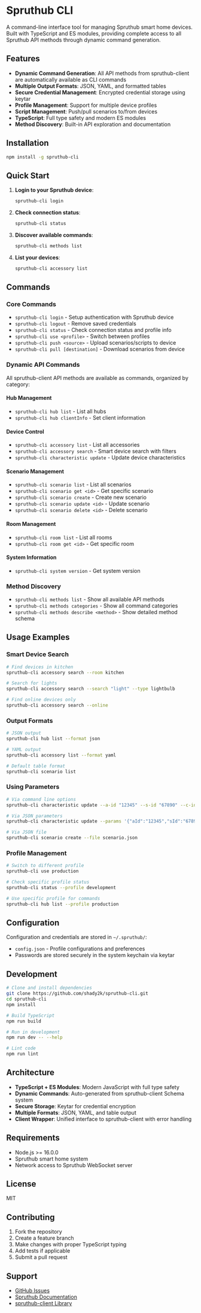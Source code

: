 # Spruthub CLI

A command-line interface tool for managing Spruthub smart home devices. Built with TypeScript and ES modules, providing complete access to all Spruthub API methods through dynamic command generation.

## Features

- **Dynamic Command Generation**: All API methods from spruthub-client are automatically available as CLI commands
- **Multiple Output Formats**: JSON, YAML, and formatted tables
- **Secure Credential Management**: Encrypted credential storage using keytar
- **Profile Management**: Support for multiple device profiles
- **Script Management**: Push/pull scenarios to/from devices
- **TypeScript**: Full type safety and modern ES modules
- **Method Discovery**: Built-in API exploration and documentation

## Installation

```bash
npm install -g spruthub-cli
```

## Quick Start

1. **Login to your Spruthub device**:
   ```bash
   spruthub-cli login
   ```

2. **Check connection status**:
   ```bash
   spruthub-cli status
   ```

3. **Discover available commands**:
   ```bash
   spruthub-cli methods list
   ```

4. **List your devices**:
   ```bash
   spruthub-cli accessory list
   ```

## Commands

### Core Commands

- `spruthub-cli login` - Setup authentication with Spruthub device
- `spruthub-cli logout` - Remove saved credentials  
- `spruthub-cli status` - Check connection status and profile info
- `spruthub-cli use <profile>` - Switch between profiles
- `spruthub-cli push <source>` - Upload scenarios/scripts to device
- `spruthub-cli pull [destination]` - Download scenarios from device

### Dynamic API Commands

All spruthub-client API methods are available as commands, organized by category:

#### Hub Management
- `spruthub-cli hub list` - List all hubs
- `spruthub-cli hub clientInfo` - Set client information

#### Device Control  
- `spruthub-cli accessory list` - List all accessories
- `spruthub-cli accessory search` - Smart device search with filters
- `spruthub-cli characteristic update` - Update device characteristics

#### Scenario Management
- `spruthub-cli scenario list` - List all scenarios
- `spruthub-cli scenario get <id>` - Get specific scenario
- `spruthub-cli scenario create` - Create new scenario
- `spruthub-cli scenario update <id>` - Update scenario
- `spruthub-cli scenario delete <id>` - Delete scenario

#### Room Management
- `spruthub-cli room list` - List all rooms
- `spruthub-cli room get <id>` - Get specific room

#### System Information
- `spruthub-cli system version` - Get system version

### Method Discovery

- `spruthub-cli methods list` - Show all available API methods
- `spruthub-cli methods categories` - Show all command categories
- `spruthub-cli methods describe <method>` - Show detailed method schema

## Usage Examples

### Smart Device Search
```bash
# Find devices in kitchen
spruthub-cli accessory search --room kitchen

# Search for lights
spruthub-cli accessory search --search "light" --type lightbulb

# Find online devices only
spruthub-cli accessory search --online
```

### Output Formats
```bash
# JSON output
spruthub-cli hub list --format json

# YAML output  
spruthub-cli accessory list --format yaml

# Default table format
spruthub-cli scenario list
```

### Using Parameters
```bash
# Via command line options
spruthub-cli characteristic update --a-id "12345" --s-id "67890" --c-id "switch"

# Via JSON parameters
spruthub-cli characteristic update --params '{"aId":"12345","sId":"67890","cId":"switch","control":{"value":{"boolValue":true}}}'

# Via JSON file
spruthub-cli scenario create --file scenario.json
```

### Profile Management
```bash
# Switch to different profile
spruthub-cli use production

# Check specific profile status
spruthub-cli status --profile development

# Use specific profile for commands
spruthub-cli hub list --profile production
```

## Configuration

Configuration and credentials are stored in `~/.spruthub/`:

- `config.json` - Profile configurations and preferences
- Passwords are stored securely in the system keychain via keytar

## Development

```bash
# Clone and install dependencies
git clone https://github.com/shady2k/spruthub-cli.git
cd spruthub-cli
npm install

# Build TypeScript
npm run build

# Run in development
npm run dev -- --help

# Lint code
npm run lint
```

## Architecture

- **TypeScript + ES Modules**: Modern JavaScript with full type safety
- **Dynamic Commands**: Auto-generated from spruthub-client Schema system
- **Secure Storage**: Keytar for credential encryption
- **Multiple Formats**: JSON, YAML, and table output
- **Client Wrapper**: Unified interface to spruthub-client with error handling

## Requirements

- Node.js >= 16.0.0
- Spruthub smart home system
- Network access to Spruthub WebSocket server

## License

MIT

## Contributing

1. Fork the repository
2. Create a feature branch
3. Make changes with proper TypeScript typing
4. Add tests if applicable
5. Submit a pull request

## Support

- [GitHub Issues](https://github.com/shady2k/spruthub-cli/issues)
- [Spruthub Documentation](https://spruthub.ru/)
- [spruthub-client Library](https://github.com/shady2k/spruthub-client)